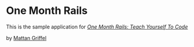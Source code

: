 # One Month Rails

This is the sample application for 
[*One Month Rails: Teach Yourself To Code*](http://onemonthrails.com)


by [Mattan Griffel](http://mattangriffel.com) 